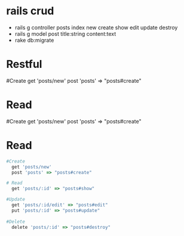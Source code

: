 # rails crud

- rails g controller posts index new create show edit update destroy 
- rails g model post title:string content:text
- rake db:migrate



# Restful

#Create
  get 'posts/new'
  post 'posts' => "posts#create"

# Read
#Create
  get 'posts/new'
  post 'posts' => "posts#create"

# Read
```ruby
#Create
  get 'posts/new'
  post 'posts' => "posts#create"

# Read
  get 'posts/:id' => "posts#show"

#Update
  get 'posts/:id/edit' => "posts#edit"
  put 'posts/:id' => "posts#update"
  
#Delete
  delete 'posts/:id' => "posts#destroy"
  
```



